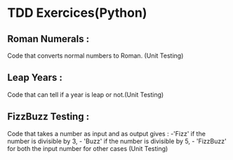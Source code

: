 # TDD Exercices(Python)

## Roman Numerals :
Code that converts normal numbers to Roman. (Unit Testing)

## Leap Years :
Code that can tell if a year is leap or not.(Unit Testing)

## FizzBuzz Testing :
Code that takes a number as input and as output gives :
    -'Fizz' if the number is divisible by 3,
    - 'Buzz' if the number is divisible by 5,
    - 'FizzBuzz' for both the input number for other cases (Unit Testing)
    
    
